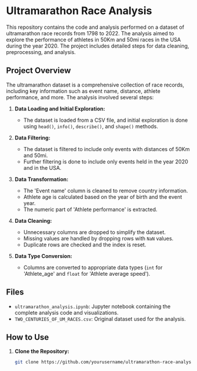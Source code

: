 # Ultramarathon Race Analysis

This repository contains the code and analysis performed on a dataset of ultramarathon race records from 1798 to 2022. The analysis aimed to explore the performance of athletes in 50Km and 50mi races in the USA during the year 2020. The project includes detailed steps for data cleaning, preprocessing, and analysis.

## Project Overview

The ultramarathon dataset is a comprehensive collection of race records, including key information such as event name, distance, athlete performance, and more. The analysis involved several steps:

1. **Data Loading and Initial Exploration:**
   - The dataset is loaded from a CSV file, and initial exploration is done using `head()`, `info()`, `describe()`, and `shape()` methods.

2. **Data Filtering:**
   - The dataset is filtered to include only events with distances of 50Km and 50mi.
   - Further filtering is done to include only events held in the year 2020 and in the USA.

3. **Data Transformation:**
   - The 'Event name' column is cleaned to remove country information.
   - Athlete age is calculated based on the year of birth and the event year.
   - The numeric part of 'Athlete performance' is extracted.

4. **Data Cleaning:**
   - Unnecessary columns are dropped to simplify the dataset.
   - Missing values are handled by dropping rows with `NaN` values.
   - Duplicate rows are checked and the index is reset.

5. **Data Type Conversion:**
   - Columns are converted to appropriate data types (`int` for 'Athlete_age' and `float` for 'Athlete average speed').

## Files

- `ultramarathon_analysis.ipynb`: Jupyter notebook containing the complete analysis code and visualizations.
- `TWO_CENTURIES_OF_UM_RACES.csv`: Original dataset used for the analysis.

## How to Use

1. **Clone the Repository:**
   ```bash
   git clone https://github.com/yourusername/ultramarathon-race-analysis.git
